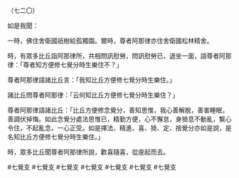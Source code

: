 （七二〇）

如是我聞：

一時，佛住舍衛國祇樹給孤獨園。爾時，尊者阿那律亦住舍衛國松林精舍。

時，有眾多比丘詣阿那律所，共相問訊慰勞，問訊慰勞已，退坐一面，語尊者阿那律：「尊者知方便修七覺分時生樂住不？」

尊者阿那律語諸比丘言：「我知比丘方便修七覺分時生樂住。」

諸比丘問尊者阿那律：「云何知比丘方便修七覺分時生樂住？」

尊者阿那律語諸比丘：「比丘方便修念覺分，善知思惟，我心善解脫，善害睡眠，善調伏掉悔。如此念覺分處法思惟已，精勤方便，心不懈怠，身猗息不動亂，繫心令住，不起亂念，一心正受。如是擇法、精進、喜、猗、定、捨覺分亦如是說，是名知比丘方便修七覺分時生樂住。」

時，眾多比丘聞尊者阿那律所說，歡喜隨喜，從座起而去。





#七覺支
#七覺支
#七覺支
#七覺支
#七覺支
#七覺支
#七覺支
